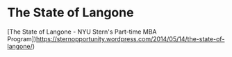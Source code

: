 # The State of Langone 

[The State of Langone - NYU Stern's Part-time MBA Program])https://sternopportunity.wordpress.com/2014/05/14/the-state-of-langone/)
